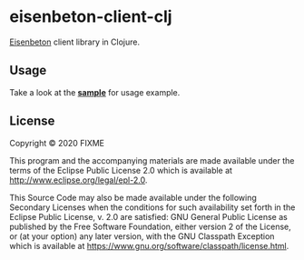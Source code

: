 # eisenbeton-client-clj

[Eisenbeton](https://github.com/reshefmann/eisenbeton-go) client library in Clojure.

## Usage

Take a look at the **[sample](https://github.com/reshefmann/eisenbeton-sample/blob/develop/client/src/eisenbeton_sample/core.clj)** for usage example.


## License

Copyright © 2020 FIXME

This program and the accompanying materials are made available under the
terms of the Eclipse Public License 2.0 which is available at
http://www.eclipse.org/legal/epl-2.0.

This Source Code may also be made available under the following Secondary
Licenses when the conditions for such availability set forth in the Eclipse
Public License, v. 2.0 are satisfied: GNU General Public License as published by
the Free Software Foundation, either version 2 of the License, or (at your
option) any later version, with the GNU Classpath Exception which is available
at https://www.gnu.org/software/classpath/license.html.
